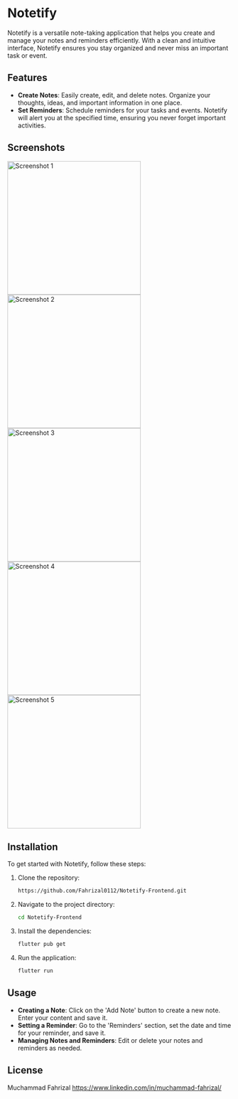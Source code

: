 # Notetify

Notetify is a versatile note-taking application that helps you create and manage your notes and reminders efficiently. With a clean and intuitive interface, Notetify ensures you stay organized and never miss an important task or event.

## Features

- **Create Notes**: Easily create, edit, and delete notes. Organize your thoughts, ideas, and important information in one place.
- **Set Reminders**: Schedule reminders for your tasks and events. Notetify will alert you at the specified time, ensuring you never forget important activities.

## Screenshots
<img src="https://github.com/Fahrizal0112/Notetify-Frontend/assets/106448193/eb6ab575-81a2-4e2f-9af6-2df4a1e5de41" alt="Screenshot 1" width="300"/>
<img src="https://github.com/Fahrizal0112/Notetify-Frontend/assets/106448193/368d7073-b7d7-4521-824c-b3b1329ed3c5" alt="Screenshot 2" width="300"/>
<img src="https://github.com/Fahrizal0112/Notetify-Frontend/assets/106448193/d9917511-bcfa-4011-8a79-97bb61559298" alt="Screenshot 3" width="300"/>
<img src="https://github.com/Fahrizal0112/Notetify-Frontend/assets/106448193/8a3beb7c-f752-46fc-aa7f-37a4ed1b4a7a" alt="Screenshot 4" width="300"/>
<img src="https://github.com/Fahrizal0112/Notetify-Frontend/assets/106448193/ed68eebf-2445-4951-b03a-8c3fa38acd65" alt="Screenshot 5" width="300"/>


## Installation

To get started with Notetify, follow these steps:

1. Clone the repository:
    ```sh
    https://github.com/Fahrizal0112/Notetify-Frontend.git
    ```

2. Navigate to the project directory:
    ```sh
    cd Notetify-Frontend
    ```

3. Install the dependencies:
    ```sh
    flutter pub get
    ```

4. Run the application:
    ```sh
    flutter run
    ```

## Usage

- **Creating a Note**: Click on the 'Add Note' button to create a new note. Enter your content and save it.
- **Setting a Reminder**: Go to the 'Reminders' section, set the date and time for your reminder, and save it.
- **Managing Notes and Reminders**: Edit or delete your notes and reminders as needed.

## License
Muchammad Fahrizal
https://www.linkedin.com/in/muchammad-fahrizal/
